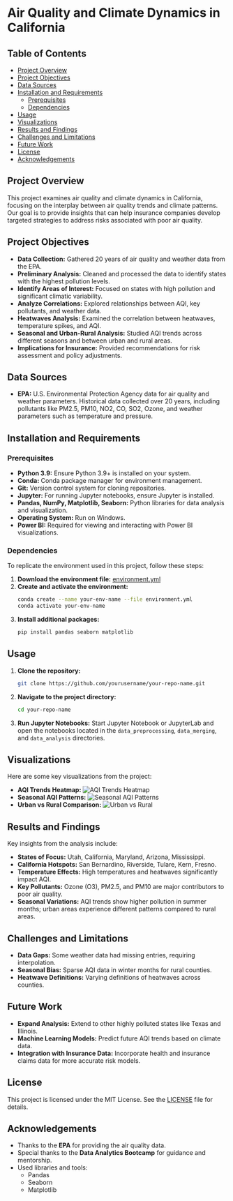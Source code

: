 # Air Quality and Climate Dynamics in California

## Table of Contents
- [Project Overview](#project-overview)
- [Project Objectives](#project-objectives)
- [Data Sources](#data-sources)
- [Installation and Requirements](#installation-and-requirements)
  - [Prerequisites](#prerequisites)
  - [Dependencies](#dependencies)
- [Usage](#usage)
- [Visualizations](#visualizations)
- [Results and Findings](#results-and-findings)
- [Challenges and Limitations](#challenges-and-limitations)
- [Future Work](#future-work)
- [License](#license)
- [Acknowledgements](#acknowledgements)

## Project Overview
This project examines air quality and climate dynamics in California, focusing on the interplay between air quality trends and climate patterns. Our goal is to provide insights that can help insurance companies develop targeted strategies to address risks associated with poor air quality.

## Project Objectives
- **Data Collection:** Gathered 20 years of air quality and weather data from the EPA.
- **Preliminary Analysis:** Cleaned and processed the data to identify states with the highest pollution levels.
- **Identify Areas of Interest:** Focused on states with high pollution and significant climatic variability.
- **Analyze Correlations:** Explored relationships between AQI, key pollutants, and weather data.
- **Heatwaves Analysis:** Examined the correlation between heatwaves, temperature spikes, and AQI.
- **Seasonal and Urban-Rural Analysis:** Studied AQI trends across different seasons and between urban and rural areas.
- **Implications for Insurance:** Provided recommendations for risk assessment and policy adjustments.

## Data Sources
- **EPA:** U.S. Environmental Protection Agency data for air quality and weather parameters. Historical data collected over 20 years, including pollutants like PM2.5, PM10, NO2, CO, SO2, Ozone, and weather parameters such as temperature and pressure.

## Installation and Requirements

### Prerequisites
- **Python 3.9:** Ensure Python 3.9+ is installed on your system.
- **Conda:** Conda package manager for environment management.
- **Git:** Version control system for cloning repositories.
- **Jupyter:** For running Jupyter notebooks, ensure Jupyter is installed.
- **Pandas, NumPy, Matplotlib, Seaborn:** Python libraries for data analysis and visualization.
- **Operating System:** Run on Windows.
- **Power BI:** Required for viewing and interacting with Power BI visualizations.

### Dependencies
To replicate the environment used in this project, follow these steps:

1. **Download the environment file:** [environment.yml](environment.yml)
2. **Create and activate the environment:**
    ```sh
    conda create --name your-env-name --file environment.yml
    conda activate your-env-name
    ```
3. **Install additional packages:**
    ```sh
    pip install pandas seaborn matplotlib
    ```

## Usage
1. **Clone the repository:**
    ```sh
    git clone https://github.com/yourusername/your-repo-name.git
    ```
2. **Navigate to the project directory:**
    ```sh
    cd your-repo-name
    ```
3. **Run Jupyter Notebooks:** Start Jupyter Notebook or JupyterLab and open the notebooks located in the `data_preprocessing`, `data_merging`, and `data_analysis` directories.

## Visualizations
Here are some key visualizations from the project:

- **AQI Trends Heatmap:** ![AQI Trends Heatmap](path-to-image-file.png)
- **Seasonal AQI Patterns:** ![Seasonal AQI Patterns](path-to-image-file.png)
- **Urban vs Rural Comparison:** ![Urban vs Rural](path-to-image-file.png)

## Results and Findings
Key insights from the analysis include:
- **States of Focus:** Utah, California, Maryland, Arizona, Mississippi.
- **California Hotspots:** San Bernardino, Riverside, Tulare, Kern, Fresno.
- **Temperature Effects:** High temperatures and heatwaves significantly impact AQI.
- **Key Pollutants:** Ozone (O3), PM2.5, and PM10 are major contributors to poor air quality.
- **Seasonal Variations:** AQI trends show higher pollution in summer months; urban areas experience different patterns compared to rural areas.

## Challenges and Limitations
- **Data Gaps:** Some weather data had missing entries, requiring interpolation.
- **Seasonal Bias:** Sparse AQI data in winter months for rural counties.
- **Heatwave Definitions:** Varying definitions of heatwaves across counties.

## Future Work
- **Expand Analysis:** Extend to other highly polluted states like Texas and Illinois.
- **Machine Learning Models:** Predict future AQI trends based on climate data.
- **Integration with Insurance Data:** Incorporate health and insurance claims data for more accurate risk models.

## License
This project is licensed under the MIT License. See the [LICENSE](LICENSE) file for details.

## Acknowledgements
- Thanks to the **EPA** for providing the air quality data.
- Special thanks to the **Data Analytics Bootcamp** for guidance and mentorship.
- Used libraries and tools:
  - Pandas
  - Seaborn
  - Matplotlib
